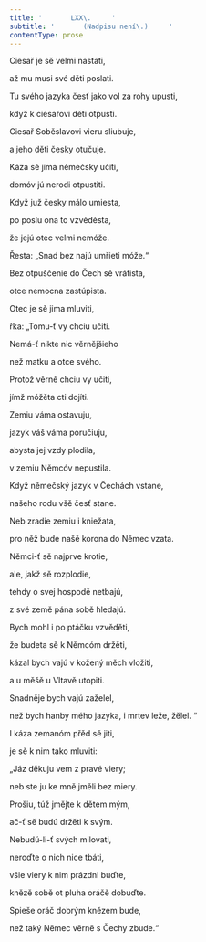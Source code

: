 ```yaml
---
title: '       LXX\.     '
subtitle: '       (Nadpisu není\.)     '
contentType: prose
---
```


<section>

Ciesař je sě velmi nastati,

až mu musi své děti poslati.

Tu svého jazyka česť jako vol za rohy upusti,

když k ciesařovi děti otpusti.

Ciesař Soběslavovi vieru sliubuje,

a jeho děti česky otučuje.

Káza sě jima němečsky učiti,

domóv jú nerodi otpustiti.

Když juž česky málo umiesta,

po poslu ona to vzvěděsta,

že jejú otec velmi nemóže.

Řesta: „Snad bez najú umřieti móže.“

Bez otpuščenie do Čech sě vrátista,

otce nemocna zastúpista.

Otec je sě jima mluviti,

řka: „Tomu-ť vy chciu učiti.

Nemá-ť nikte nic věrnějšieho

než matku a otce svého.

Protož věrně chciu vy učiti,

jímž móžěta cti dojíti.

Zemiu váma ostavuju,

jazyk váš váma poručiuju,

abysta jej vzdy plodila,

v zemiu Němcóv nepustila.

Když němečský jazyk v Čechách vstane,

našeho rodu všě česť stane.

Neb zradie zemiu i kniežata,

pro něž bude našě korona do Němec vzata.

Němci-ť sě najprve krotie,

ale, jakž sě rozplodie,

tehdy o svej hospodě netbajú,

z své země pána sobě hledajú.

Bych mohl i po ptáčku vzvěděti,

že budeta sě k Němcóm držěti,

kázal bych vajú v kožený měch vložiti,

a u měšě u Vltavě utopiti.

Snadněje bych vajú zaželel,

než bych hanby mého jazyka, i mrtev leže, žělel. “

I káza zemanóm přěd sě jiti,

je sě k nim tako mluviti:

„Jáz děkuju vem z pravé viery;

neb ste ju ke mně jměli bez miery.

Prošiu, túž jmějte k dětem mým,

ač-ť sě budú držěti k svým.

Nebudú-li-ť svých milovati,

neroďte o nich nice tbáti,

všie viery k nim prázdni buďte,

knězě sobě ot pluha oráčě dobuďte.

Spieše oráč dobrým knězem bude,

než taký Němec věrně s Čechy zbude.“

</section>
